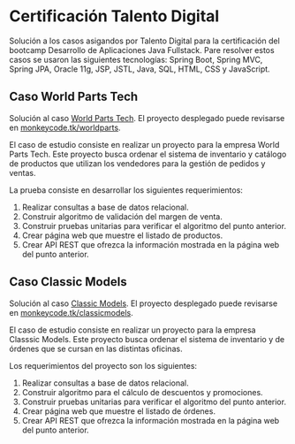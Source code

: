 # Certificación Talento Digital
Solución a los casos asigandos por Talento Digital para la certificación del bootcamp Desarrollo de Aplicaciones Java Fullstack. Pare resolver estos casos se usaron las siguientes tecnologías: Spring Boot, Spring MVC, Spring JPA, Oracle 11g, JSP, JSTL, Java, SQL, HTML, CSS y JavaScript.

## Caso World Parts Tech
Solución al caso [World Parts Tech](casos/World%20Parts/World%20Parts%20Tech%20Catalog%20%26%20Inventory.pdf). El proyecto desplegado puede revisarse en [monkeycode.tk/worldparts](http://152.67.40.135:8080/worldparts).

El caso de estudio consiste en realizar un proyecto para la empresa World Parts Tech. Este proyecto busca ordenar el sistema de inventario y catálogo de productos que utilizan los vendedores para la gestión de pedidos y ventas.

La prueba consiste en desarrollar los siguientes requerimientos:
1. Realizar consultas a base de datos relacional.
2. Construir algoritmo de validación del margen de venta.
3. Construir pruebas unitarias para verificar el algoritmo del punto anterior.
4. Crear página web que muestre el listado de productos.
5. Crear API REST que ofrezca la información mostrada en la página web del punto anterior.

## Caso Classic Models
Solución al caso [Classic Models](casos/Classic%20Models/Classic%20Models%20Inventory%20%26%20Orders.pdf). El proyecto desplegado puede revisarse en [monkeycode.tk/classicmodels](http://152.67.40.135:8080/classicmodels).

El caso de estudio consiste en realizar un proyecto para la empresa Classsic Models. Este proyecto busca ordenar el sistema de inventario y de órdenes que se cursan en las distintas oficinas.

Los requerimientos del proyecto son los siguientes:
1. Realizar consultas a base de datos relacional.
2. Construir algoritmo para el cálculo de descuentos y promociones.
3. Construir pruebas unitarias para verificar el algoritmo del punto anterior.
4. Crear página web que muestre el listado de órdenes.
5. Crear API REST que ofrezca la información mostrada en la página web del punto anterior.
